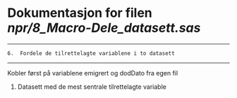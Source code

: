 
# Dokumentasjon for filen *npr/8_Macro-Dele_datasett.sas*

***********************************************************************
	6.	Fordele de tilrettelagte variablene i to datasett
***********************************************************************
 Kobler først på variablene emigrert og dodDato fra egen fil 
1. Datasett med de mest sentrale tilrettelagte variable
